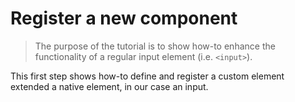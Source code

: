 # Register a new component

> The purpose of the tutorial is to show how-to enhance the functionality of a regular input element (i.e. `<input>`).

This first step shows how-to define and register a custom element extended a native element, in our case an input.
